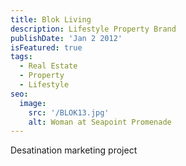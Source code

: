 ```yaml
---
title: Blok Living
description: Lifestyle Property Brand
publishDate: 'Jan 2 2012'
isFeatured: true
tags:
  - Real Estate
  - Property
  - Lifestyle
seo:
  image:
    src: '/BLOK13.jpg'
    alt: Woman at Seapoint Promenade
---
```


Desatination marketing project